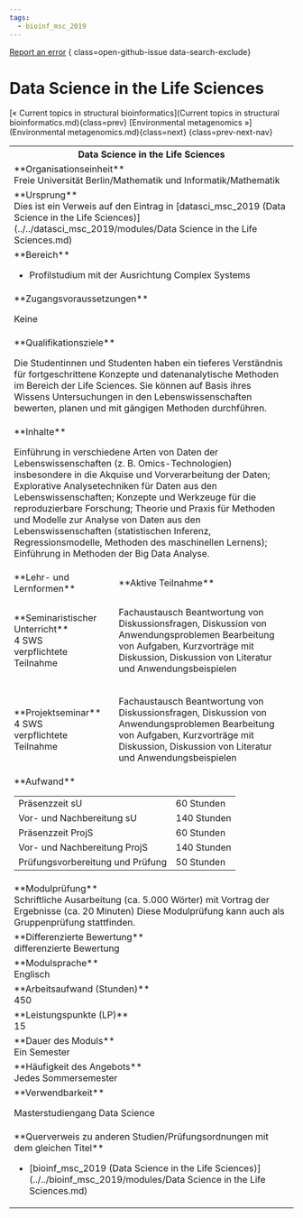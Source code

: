 ```yaml
---
tags:
  - bioinf_msc_2019
---
```

[Report an error](https://github.com/SGSSGene/FUB-SUP/issues/new?title=Error%20in%20%22Data%20Science%20in%20the%20Life%20Sciences%22&body=There%20seems%20to%20be%20an%20error%20in%20module%20%22Data%20Science%20in%20the%20Life%20Sciences%22%2E%0A%0A%3CDescribe%20here%20a%20slightly%20more%20detailed%20description%20of%20what%20is%20wrong%3E&labels=bug)
{ class=open-github-issue data-search-exclude}

# Data Science in the Life Sciences

[« Current topics in structural bioinformatics](Current topics in structural bioinformatics.md){class=prev}
[Environmental metagenomics »](Environmental metagenomics.md){class=next}
{class=prev-next-nav}

<table markdown id="moduledesc">
<tr markdown class="moduledesc_head"><th colspan="2">Data Science in the Life Sciences </th></tr>
<tr markdown><td colspan="2">**Organisationseinheit**   <br>Freie Universität Berlin/Mathematik und Informatik/Mathematik</td></tr>
<tr markdown><td colspan="2">**Ursprung**<br>Dies ist ein Verweis auf den Eintrag in [datasci_msc_2019 (Data Science in the Life Sciences)](../../datasci_msc_2019/modules/Data Science in the Life Sciences.md)</td></tr>
<tr markdown><td colspan="2">**Bereich**<br>


- Profilstudium mit der Ausrichtung Complex Systems

</td></tr>

<tr markdown><td colspan="2">**Zugangsvoraussetzungen** <br>

Keine


</td></tr>
<tr markdown><td colspan="2">**Qualifikationsziele**    <br>

Die Studentinnen und Studenten haben ein tieferes Verständnis für
fortgeschrittene Konzepte und datenanalytische Methoden im Bereich der Life
Sciences. Sie können auf Basis ihres Wissens Untersuchungen in den
Lebenswissenschaften bewerten, planen und mit gängigen Methoden durchführen.


</td></tr>
<tr markdown><td colspan="2">**Inhalte**                <br>

Einführung in verschiedene Arten von Daten der Lebenswissenschaften (z. B.
Omics-Technologien) insbesondere in die Akquise und Vorverarbeitung der
Daten; Explorative Analysetechniken für Daten aus den Lebenswissenschaften;
Konzepte und Werkzeuge für die reproduzierbare Forschung; Theorie und Praxis
für Methoden und Modelle zur Analyse von Daten aus den Lebenswissenschaften
(statistischen Inferenz, Regressionsmodelle, Methoden des maschinellen
Lernens); Einführung in Methoden der Big Data Analyse.


</td></tr>

<tr markdown><td>**Lehr- und Lernformen**</td><td>**Aktive Teilnahme**</td></tr>
<tr markdown><td> **Seminaristischer Unterricht** <br>4 SWS <br> verpflichtete Teilnahme</td><td>

Fachaustausch Beantwortung von Diskussionsfragen, Diskussion von Anwendungsproblemen
Bearbeitung von Aufgaben, Kurzvorträge mit Diskussion, Diskussion von Literatur und Anwendungsbeispielen
</td></tr>
<tr markdown><td> **Projektseminar** <br>4 SWS <br> verpflichtete Teilnahme</td><td>

Fachaustausch Beantwortung von Diskussionsfragen, Diskussion von Anwendungsproblemen
Bearbeitung von Aufgaben, Kurzvorträge mit Diskussion, Diskussion von Literatur und Anwendungsbeispielen
</td></tr>
<tr markdown><td colspan="2">**Aufwand**                <br>
<table class="aufwand_table">
<tr><td>Präsenzzeit sU</td><td>60 Stunden</td></tr>
<tr><td>Vor- und Nachbereitung sU</td><td>140 Stunden</td></tr>
<tr><td>Präsenzzeit ProjS</td><td>60 Stunden</td></tr>
<tr><td>Vor- und Nachbereitung ProjS</td><td>140 Stunden</td></tr>
<tr><td>Prüfungsvorbereitung und Prüfung</td><td>50 Stunden</td></tr>
</table>

</td></tr>
<tr markdown><td colspan="2">**Modulprüfung**             <br>Schriftliche Ausarbeitung (ca. 5.000 Wörter) mit Vortrag der Ergebnisse (ca.
20 Minuten) Diese Modulprüfung kann auch als Gruppenprüfung stattfinden.


</td></tr>
<tr markdown><td colspan="2">**Differenzierte Bewertung** <br>differenzierte Bewertung

</td></tr>
<tr markdown><td colspan="2">**Modulsprache**             <br>Englisch</td></tr>
<tr markdown><td colspan="2">**Arbeitsaufwand (Stunden)** <br>450</td></tr>
<tr markdown><td colspan="2">**Leistungspunkte (LP)**     <br>15</td></tr>
<tr markdown><td colspan="2">**Dauer des Moduls**         <br>Ein Semester</td></tr>
<tr markdown><td colspan="2">**Häufigkeit des Angebots**  <br>Jedes Sommersemester</td></tr>
<tr markdown><td colspan="2">**Verwendbarkeit**           <br>

Masterstudiengang Data Science


</td></tr>

<tr markdown><td colspan="2">**Querverweis zu anderen Studien/Prüfungsordnungen mit dem gleichen Titel**<br>


- [bioinf_msc_2019 (Data Science in the Life Sciences)](../../bioinf_msc_2019/modules/Data Science in the Life Sciences.md)

</td></tr>

</table>
